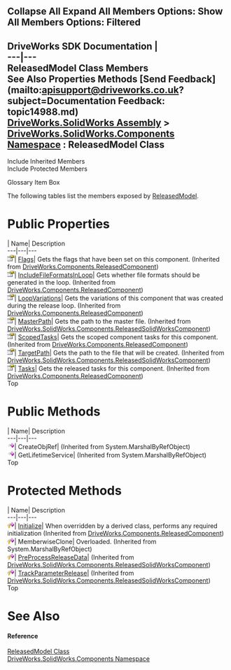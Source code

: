        

 Collapse All Expand All  Members Options: Show All  Members Options: Filtered   
---  
DriveWorks SDK Documentation  |   
---|---  
ReleasedModel Class Members   
See Also Properties Methods [Send Feedback](mailto:apisupport@driveworks.co.uk?subject=Documentation Feedback: topic14988.md)  
[DriveWorks.SolidWorks Assembly](topic13342.md) > [DriveWorks.SolidWorks.Components Namespace](topic13925.md) : ReleasedModel Class  
---  
  
Include Inherited Members    
Include Protected Members  


Glossary Item Box

The following tables list the members exposed by [ReleasedModel](topic14988.md).

# Public Properties

| Name| Description  
---|---|---  
![Public Property](dotnetimages/publicProperty.gif)| [Flags](topic6331.md)| Gets the flags that have been set on this component. (Inherited from [DriveWorks.Components.ReleasedComponent](topic6324.md))  
![Public Property](dotnetimages/publicProperty.gif)| [IncludeFileFormatsInLoop](topic6332.md)| Gets whether file formats should be generated in the loop. (Inherited from [DriveWorks.Components.ReleasedComponent](topic6324.md))  
![Public Property](dotnetimages/publicProperty.gif)| [LoopVariations](topic6333.md)| Gets the variations of this component that was created during the release loop. (Inherited from [DriveWorks.Components.ReleasedComponent](topic6324.md))  
![Public Property](dotnetimages/publicProperty.gif)| [MasterPath](topic15039.md)| Gets the path to the master file. (Inherited from [DriveWorks.SolidWorks.Components.ReleasedSolidWorksComponent](topic15029.md))  
![Public Property](dotnetimages/publicProperty.gif)| [ScopedTasks](topic6334.md)| Gets the scoped component tasks for this component. (Inherited from [DriveWorks.Components.ReleasedComponent](topic6324.md))  
![Public Property](dotnetimages/publicProperty.gif)| [TargetPath](topic15040.md)| Gets the path to the file that will be created. (Inherited from [DriveWorks.SolidWorks.Components.ReleasedSolidWorksComponent](topic15029.md))  
![Public Property](dotnetimages/publicProperty.gif)| [Tasks](topic6335.md)| Gets the released tasks for this component. (Inherited from [DriveWorks.Components.ReleasedComponent](topic6324.md))  
Top

# Public Methods

| Name| Description  
---|---|---  
![Public Method](dotnetimages/publicMethod.gif)| CreateObjRef|  (Inherited from System.MarshalByRefObject)  
![Public Method](dotnetimages/publicMethod.gif)| GetLifetimeService|  (Inherited from System.MarshalByRefObject)  
Top

# Protected Methods

| Name| Description  
---|---|---  
![Protected Method](dotnetimages/protectedMethod.gif)| [Initialize](topic6330.md)| When overridden by a derived class, performs any required initialization (Inherited from [DriveWorks.Components.ReleasedComponent](topic6324.md))  
![Protected Method](dotnetimages/protectedMethod.gif)| MemberwiseClone| Overloaded. (Inherited from System.MarshalByRefObject)  
![Protected Method](dotnetimages/protectedMethod.gif)| [PreProcessReleaseData](topic15035.md)|  (Inherited from [DriveWorks.SolidWorks.Components.ReleasedSolidWorksComponent](topic15029.md))  
![Protected Method](dotnetimages/protectedMethod.gif)| [TrackParameterRelease](topic15038.md)|  (Inherited from [DriveWorks.SolidWorks.Components.ReleasedSolidWorksComponent](topic15029.md))  
Top

# See Also

#### Reference

[ReleasedModel Class](topic14988.md)   
[DriveWorks.SolidWorks.Components Namespace](topic13925.md)


